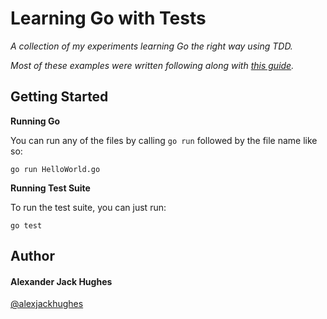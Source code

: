 # Learning Go with Tests

_A collection of my experiments learning Go the right way using TDD._

_Most of these examples were written following along with [this guide](https://quii.gitbook.io/learn-go-with-tests)._

## Getting Started

**Running Go**

You can run any of the files by calling `go run` followed by the file name like so:

```
go run HelloWorld.go
```

**Running Test Suite**

To run the test suite, you can just run:

```
go test
```

## Author

#### **Alexander Jack Hughes**

[@alexjackhughes](https://twitter.com/alexjackhughes "Twitter")
